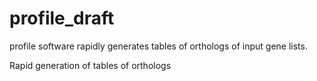# profile_draft
profile
software rapidly generates tables of orthologs of input gene lists.

Rapid generation of tables of orthologs
